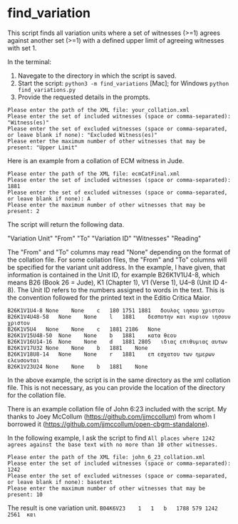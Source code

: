 # find_variation
This script finds all variation units where a set of witnesses (>=1) agrees against another set (>=1) with a defined upper limit of agreeing witnesses with set 1.

In the terminal:
1. Navegate to the directory in which the script is saved.
2. Start the script: ```python3 -m find_variations``` [Mac]; for Windows ```python find_variations.py```
3. Provide the requested details in the prompts.

```
Please enter the path of the XML file: your_collation.xml
Please enter the set of included witnesses (space or comma-separated): "Witness(es)"
Please enter the set of excluded witnesses (space or comma-separated, or leave blank if none): "Excluded Witness(es)"
Please enter the maximum number of other witnesses that may be present: "Upper Limit"
```
Here is an example from a collation of ECM witness in Jude.
```
Please enter the path of the XML file: ecmCatFinal.xml
Please enter the set of included witnesses (space or comma-separated): 1881
Please enter the set of excluded witnesses (space or comma-separated, or leave blank if none): A
Please enter the maximum number of other witnesses that may be present: 2
```

The script will return the following data.

"Variation Unit"  "From"  "To"  "Variation ID"  "Witnesses"  "Reading"

The "From" and "To" columns may read "None" depending on the format of the collation file. For some collation files, the "From" and "To" columns will be specified for the variant unit address. In the example, I have given, that information is contained in the Unit ID, for example B26K1V1U4-8, which means B26 (Book 26 = Jude), K1 (Chapter 1), V1 (Verse 1), U4–8 (Unit ID 4-8). The Unit ID refers to the numbers assigned to words in the text. This is the convention followed for the printed text in the Editio Critica Maior.

```
B26K1V1U4-8	None	None	c	180 1751 1881	δουλος ιησου χριστου
B26K1V4U48-58	None	None	l	1881	δεσποτην και κυριον ιησουν χριστον
B26K1V5U4	None	None	c	1881 2186	None
B26K1V15U48-50	None	None	b	1881	κατα θεου
B26K1V16U14-16	None	None	d	1881 2805	ιδιας επιθυμιας αυτων
B26K1V17U32	None	None	b	1881	None
B26K1V18U8-14	None	None	r	1881	επ εσχατου των ημερων ελευσονται
B26K1V23U24	None	None	b	1881	None
```
In the above example, the script is in the same directory as the xml collation file. This is not necessary, as you can provide the location of the directory for the collation file.

There is an example collation file of John 6:23 included with the script. My thanks to Joey McCollum (https://github.com/jjmccollum) from whom I borrowed it (https://github.com/jjmccollum/open-cbgm-standalone).

In the following example, I ask the script to find ``All places where 1242 agrees against the base text with no more than 10 other witnesses.``
````
Please enter the path of the XML file: john_6_23_collation.xml
Please enter the set of included witnesses (space or comma-separated): 1242
Please enter the set of excluded witnesses (space or comma-separated, or leave blank if none): basetext
Please enter the maximum number of other witnesses that may be present: 10
````
The result is one variation unit.
````B04K6V23	1	1	b	1788 579 1242 2561	και````

